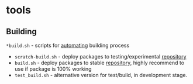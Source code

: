 # tools

## Building
`*build.sh` - scripts for [automating](https://github.com/clearfraction/ffmpeg/blob/master/.travis.yml) building process

* `scratch-build.sh` - deploy packages to testing/experimental [repository](https://gitlab.com/clearfraction/scratch-repository)
* `build.sh` - deploy packages to stable [repository](https://gitlab.com/clearfraction/repository), highly recommend to use if package is 100% working
* `test_build.sh` - alternative version for test/build, in development stage.
